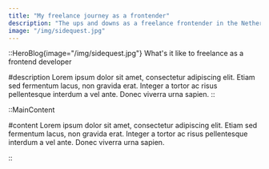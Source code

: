 ```yaml
---
title: "My freelance journey as a frontender"
description: "The ups and downs as a freelance frontender in the Netherlands. Learn from my journey."
image: "/img/sidequest.jpg"
---
```


<!-- Content of the page -->

::HeroBlog{image="/img/sidequest.jpg"}
What's it like to freelance as a frontend developer

#description
Lorem ipsum dolor sit amet, consectetur adipiscing elit. Etiam sed fermentum lacus, non gravida erat. Integer a tortor ac risus pellentesque interdum a vel ante. Donec viverra urna sapien.
::

::MainContent

#content
Lorem ipsum dolor sit amet, consectetur adipiscing elit. Etiam sed fermentum lacus, non gravida erat. Integer a tortor ac risus pellentesque interdum a vel ante. Donec viverra urna sapien.

::
